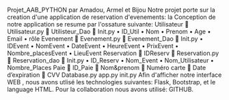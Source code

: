 Projet_AAB_PYTHON par Amadou, Armel et Bijou
Notre projet porte sur la creation d'une application de reservation d'evenements:
la Conception de notre application se resume par l'ossature suivante:
Utilisateur
	Utilisateur.py
	Utilisteur_Dao 
	Init.py
•	ID_Util
•	Nom 
•	Prenom 
•	Age 
•	Email 
•	rôle
Evenement 
	Evenement.py 
	Evenement_Dao
	Init.py
•	IDEvent
•	NomEvent
•	DateEvent
•	HeureEvent 
•	PrixEvent
•	Nombre_placesEvent
•	LieuEvent
Reservation
	IDReserv
	Reservation.py
	Reservation_dao
	Init.py
•	ID_Reserv
•	Nom_Event
•	Nom_Utilisateur
•	Nombre_Places
Paie 
	ID_Paie
	Nom&prenom
	Numéro carte
	Date d’expiration 
	CVV
Database.py
app.py
init.py
Afin d'afficher notre interface WEB , nous avons utlisé les technologies suivantes:
Flask, Bootstrap, et le language HTML.
Pour la collaboration nous avons utilisé:
GITHUB.
